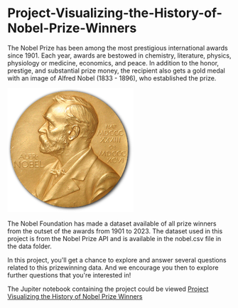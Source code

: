 # Project-Visualizing-the-History-of-Nobel-Prize-Winners

The Nobel Prize has been among the most prestigious international awards since 1901. Each year, awards are bestowed in chemistry, literature, physics, physiology or medicine, economics, and peace. In addition to the honor, prestige, and substantial prize money, the recipient also gets a gold medal with an image of Alfred Nobel (1833 - 1896), who established the prize.

![image](https://github.com/nikhilkhawase/Project-Visualizing-the-History-of-Nobel-Prize-Winners/blob/main/Nobel_Prize.png)


The Nobel Foundation has made a dataset available of all prize winners from the outset of the awards from 1901 to 2023. The dataset used in this project is from the Nobel Prize API and is available in the nobel.csv file in the data folder.

In this project, you'll get a chance to explore and answer several questions related to this prizewinning data. And we encourage you then to explore further questions that you're interested in!

The Jupiter notebook containing the project could be viewed [Project Visualizing the History of Nobel Prize Winners](https://github.com/nikhilkhawase/Project-Visualizing-the-History-of-Nobel-Prize-Winners/blob/main/Project%20Visualizing%20the%20History%20of%20Nobel%20Prize%20Winners.ipynb)
